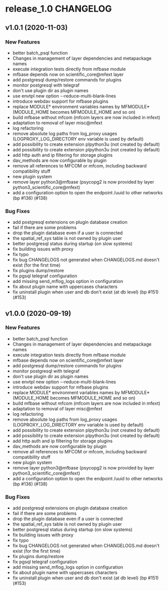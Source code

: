 # release_1.0 CHANGELOG

## v1.0.1 (2020-11-03)

### New Features

- better batch_psql function
- Changes in management of layer dependencies and metapackage names
- execute integration tests directly from mfbase module
- mfbase depends now on scientific_core@mfext layer
- add postgresql dump/restore commands for plugins
- monitor postgresql with telegraf
- don't use plugin dir as plugin names
- use envtpl new option --reduce-multi-blank-lines
- introduce webdav support for mfbase plugins
- replace MODULE* environment variables names by MFMODULE* (MODULE_HOME becomes MFMODULE_HOME and so on)
- build mfbase without mfcom (mfcom layers are now included in mfext)
- adaptation to removal of layer misc@mfext
- log refactoring
- remove absolute log paths from log_proxy usages (LOGPROXY_LOG_DIRECTORY env variable is used by default)
- add possibility to create extension plpython3u (not created by default)
- add possibility to create extension plpython3u (not created by default)
- add http auth and ip filtering for storage plugins
- dav_methods are now configurable by plugin
- remove all references to MFCOM or mfcom, including backward compatibility stuff
- new plugin system
- remove layer python3@mfbase (psycopg2 is now provided by layer python3_scientific_core@mfext)
- add a configuration option to open the endpoint /uuid to other networks (bp #136) (#138)

### Bug Fixes

- add postgresql extensions on plugin database creation
- fail if there are some problems
- drop the plugin database even if a user is connected
- the spatial_ref_sys table is not owned by plugin user
- better postgresql status during startup (on slow systems)
- fix building issues with proxy
- fix typo
- fix bug CHANGELOGS not generated when CHANGELOGS.md doesn't exist (for the first time)
- fix plugins dump/restore
- fix pgsql telegraf configuration
- add missing send_mflog_logs option in configuration
- fix about plugin name with uppercases characters
- fix uninstall plugin when user and db don't exist (at db level) (bp #151) (#153)

## v1.0.0 (2020-09-19)

### New Features

- better batch_psql function
- Changes in management of layer dependencies and metapackage names
- execute integration tests directly from mfbase module
- mfbase depends now on scientific_core@mfext layer
- add postgresql dump/restore commands for plugins
- monitor postgresql with telegraf
- don't use plugin dir as plugin names
- use envtpl new option --reduce-multi-blank-lines
- introduce webdav support for mfbase plugins
- replace MODULE* environment variables names by MFMODULE* (MODULE_HOME becomes MFMODULE_HOME and so on)
- build mfbase without mfcom (mfcom layers are now included in mfext)
- adaptation to removal of layer misc@mfext
- log refactoring
- remove absolute log paths from log_proxy usages (LOGPROXY_LOG_DIRECTORY env variable is used by default)
- add possibility to create extension plpython3u (not created by default)
- add possibility to create extension plpython3u (not created by default)
- add http auth and ip filtering for storage plugins
- dav_methods are now configurable by plugin
- remove all references to MFCOM or mfcom, including backward compatibility stuff
- new plugin system
- remove layer python3@mfbase (psycopg2 is now provided by layer python3_scientific_core@mfext)
- add a configuration option to open the endpoint /uuid to other networks (bp #136) (#138)

### Bug Fixes

- add postgresql extensions on plugin database creation
- fail if there are some problems
- drop the plugin database even if a user is connected
- the spatial_ref_sys table is not owned by plugin user
- better postgresql status during startup (on slow systems)
- fix building issues with proxy
- fix typo
- fix bug CHANGELOGS not generated when CHANGELOGS.md doesn't exist (for the first time)
- fix plugins dump/restore
- fix pgsql telegraf configuration
- add missing send_mflog_logs option in configuration
- fix about plugin name with uppercases characters
- fix uninstall plugin when user and db don't exist (at db level) (bp #151) (#153)


